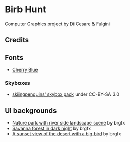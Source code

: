 # Birb Hunt
Computer Graphics project by Di Cesare &amp; Fulgini

## Credits
## Fonts
- [Cherry Blue](https://www.dafont.com/cherry-blue.font)

### Skyboxes
- [skiingpenguins' skybox pack](https://opengameart.org/content/skiingpenguins-skybox-pack) under CC-BY-SA 3.0

## UI backgrounds
- [Nature park with river side landscape scene](https://www.freepik.com/free-vector/nature-park-with-river-side-landscape-scene_11863277.htm) by brgfx
- [Savanna forest in dark night](https://www.freepik.com/free-vector/savanna-forest-dark-night_2439576.htm) by brgfx
- [A sunset view of the desert with a big bird](https://www.freepik.com/free-vector/sunset-view-desert-with-big-bird_1175517.htm) by brgfx